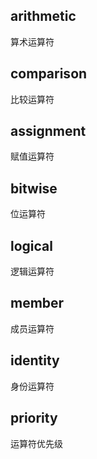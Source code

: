 ## arithmetic
算术运算符

## comparison
比较运算符

## assignment
赋值运算符

## bitwise
位运算符

## logical
逻辑运算符

## member
成员运算符

## identity
身份运算符

## priority
运算符优先级
